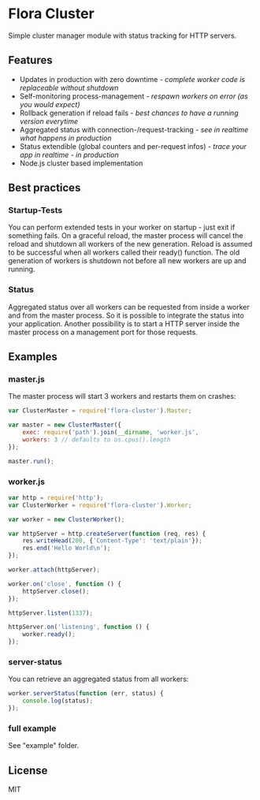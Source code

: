 Flora Cluster
=============

Simple cluster manager module with status tracking for HTTP servers.

Features
--------

- Updates in production with zero downtime - *complete worker code is replaceable without shutdown*
- Self-monitoring process-management - *respawn workers on error (as you would expect)*
- Rollback generation if reload fails - *best chances to have a running version everytime*
- Aggregated status with connection-/request-tracking - *see in realtime what happens in production*
- Status extendible (global counters and per-request infos) - *trace your app in realtime - in production*
- Node.js cluster based implementation


Best practices
--------------

### Startup-Tests

You can perform extended tests in your worker on startup - just exit if something fails. On a graceful
reload, the master process will cancel the reload and shutdown all workers of the new generation.
Reload is assumed to be successful when all workers called their ready() function. The old generation 
of workers is shutdown not before all new workers are up and running.

### Status

Aggregated status over all workers can be requested from inside a worker and from the master process.
So it is possible to integrate the status into your application. Another possibility is to start a
HTTP server inside the master process on a management port for those requests.


Examples
--------

### master.js

The master process will start 3 workers and restarts them on crashes:

```js
var ClusterMaster = require('flora-cluster').Master;

var master = new ClusterMaster({
    exec: require('path').join(__dirname, 'worker.js',
    workers: 3 // defaults to os.cpus().length
});

master.run();
```

### worker.js

```js
var http = require('http');
var ClusterWorker = require('flora-cluster').Worker;

var worker = new ClusterWorker();

var httpServer = http.createServer(function (req, res) {
    res.writeHead(200, {'Content-Type': 'text/plain'});
    res.end('Hello World\n');
});

worker.attach(httpServer);

worker.on('close', function () {
    httpServer.close();
});

httpServer.listen(1337);

httpServer.on('listening', function () {
    worker.ready();
});
```

### server-status

You can retrieve an aggregated status from all workers:

```js
worker.serverStatus(function (err, status) {
    console.log(status);
});
```

### full example

See "example" folder.


License
-------

MIT
